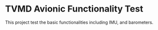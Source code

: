 # TVMD Avionic Functionality Test

This project test the basic functionalities including IMU, and barometers.